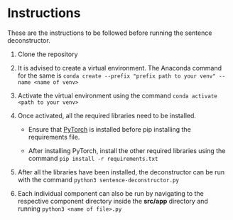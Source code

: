 # Instructions

These are the instructions to be followed before running the sentence deconstructor. 

1. Clone the repository
2. It is advised to create a virtual environment. The Anaconda command for the same is ```conda create --prefix "prefix path to your venv" --name <name of venv>```
3. Activate the virtual environment using the command ```conda activate <path to your venv>```
4. Once activated, all the required libraries need to be installed. 

    - Ensure that [PyTorch](https://pytorch.org/) is installed before pip installing the requirements file.
    
    - After installing PyTorch, install the other required libraries using the command ```pip install -r requirements.txt```

5. After all the libraries have been installed, the deconstructor can be run with the command ```python3 sentence-deconstructor.py```
6. Each individual component can also be run by navigating to the respective component directory inside the **src/app** directory and running ```python3 <name of file>.py```


